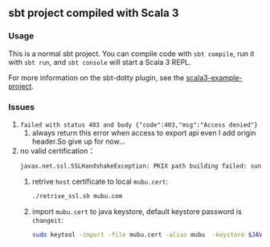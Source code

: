 ## sbt project compiled with Scala 3

### Usage

This is a normal sbt project. You can compile code with `sbt compile`, run it with `sbt run`, and `sbt console` will start a Scala 3 REPL.

For more information on the sbt-dotty plugin, see the
[scala3-example-project](https://github.com/scala/scala3-example-project/blob/main/README.md).

### Issues
1. `failed with status 403 and body {"code":403,"msg":"Access denied"}`
   1. always return this error when access to export api even I add origin header.So give up for now...
2. no valid certification：
    ```bash
    javax.net.ssl.SSLHandshakeException: PKIX path building failed: sun.security.provider.certpath.SunCertPathBuilderException: unable to find valid certification path to requested target
    ```
    1. retrive `host` certificate to local `mubu.cert`:
        ```bash
        ./retrive_ssl.sh mubu.com
        ```
    2. import `mubu.cert` to java keystore, default keystore password is `changeit`:
        ```bash
        sudo keytool -import -file mubu.cert -alias mubu  -keystore $JAVA_HOME/lib/security/cacerts
        ``` 
